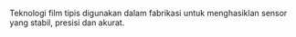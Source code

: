 Teknologi film tipis digunakan dalam fabrikasi untuk menghasiklan sensor yang stabil, presisi dan akurat.